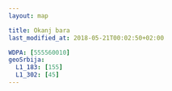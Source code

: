 ```yaml
---
layout: map

title: Okanj bara
last_modified_at: 2018-05-21T00:02:50+02:00

WDPA: [555560010]
geoSrbija:
  L1_183: [155]
  L1_302: [45]
---
```


